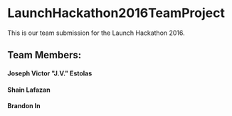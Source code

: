 # LaunchHackathon2016TeamProject
This is our team submission for the Launch Hackathon 2016.

## Team Members:
#### Joseph Victor "J.V." Estolas
#### Shain Lafazan
#### Brandon In
